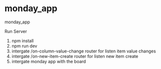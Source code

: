 # monday_app
monday_app

Run Server
1) npm install
2) npm run dev
3) intergate /on-column-value-change router for listen item value changes
4) intergate /on-new-item-create router for listen new item create
5) intergate monday app with the board
